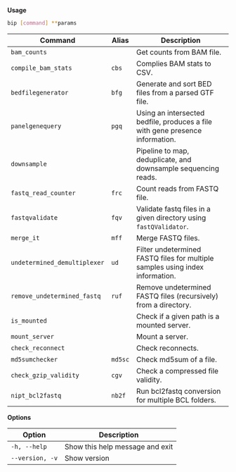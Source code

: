 
__Usage__
```bash
bip [command] **params
```

| Command                      | Alias   | Description |
|------------------------------|---------|-------------|
| `bam_counts`                 |         | Get counts from BAM file. |
| `compile_bam_stats`          | `cbs`   | Complies BAM stats to CSV. |
| `bedfilegenerator`           | `bfg`   | Generate and sort BED files from a parsed GTF file. |
| `panelgenequery`             | `pgq`   | Using an intersected bedfile, produces a file with gene presence information. |
| `downsample`                 |         | Pipeline to map, deduplicate, and downsample sequencing reads. |
| `fastq_read_counter`         | `frc`   | Count reads from FASTQ file. |
| `fastqvalidate`              | `fqv`   | Validate fastq files in a given directory using `fastQValidator`. |
| `merge_it`                   | `mff`   | Merge FASTQ files. |
| `undetermined_demultiplexer` | `ud`    | Filter undetermined FASTQ files for multiple samples using index information. |
| `remove_undetermined_fastq`  | `ruf`   | Remove undetermined FASTQ files (recursively) from a directory. |
| `is_mounted`                 |         | Check if a given path is a mounted server. |
| `mount_server`               |         | Mount a server. |
| `check_reconnect`            |         | Check reconnects. |
| `md5sumchecker`              | `md5sc` | Check md5sum of a file. |
| `check_gzip_validity`        | `cgv`   | Check a compressed file validity. |
| `nipt_bcl2fastq`             | `nb2f`  | Run bcl2fastq conversion for multiple BCL folders. |

__Options__

| Option           | Description                       |
|------------------|-----------------------------------|
| `-h, --help`     | Show this help message and exit   |
| `--version, -v`  | Show version                      |
